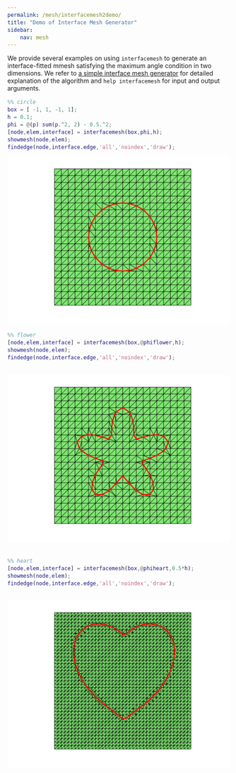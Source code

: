 ```yaml
---
permalink: /mesh/interfacemesh2demo/
title: "Demo of Interface Mesh Generator"
sidebar:
    nav: mesh
---
```




We provide several examples on using `interfacemesh` to generate an interface-fitted mmesh satisfying the maximum angle condition in two dimensions. We refer to [a simple interface mesh generator](interfacemeshdoc.html) for detailed explanation of the algorithm and `help interfacemesh` for input and output arguments.


```matlab
%% circle
box = [ -1, 1, -1, 1];
h = 0.1;
phi = @(p) sum(p.^2, 2) - 0.5.^2;
[node,elem,interface] = interfacemesh(box,phi,h);
showmesh(node,elem);
findedge(node,interface.edge,'all','noindex','draw');
```


![png](interfacemesh2demo_files/interfacemesh2demo_1_0.png)
    



```matlab
%% flower
[node,elem,interface] = interfacemesh(box,@phiflower,h);
showmesh(node,elem);
findedge(node,interface.edge,'all','noindex','draw');
```


​    
![png](interfacemesh2demo_files/interfacemesh2demo_2_0.png)
​    



```matlab
%% heart
[node,elem,interface] = interfacemesh(box,@phiheart,0.5*h);
showmesh(node,elem);
findedge(node,interface.edge,'all','noindex','draw');
```


​    
![png](interfacemesh2demo_files/interfacemesh2demo_3_0.png)
​    

